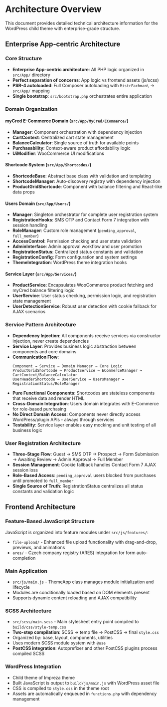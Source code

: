 # Architecture Overview

This document provides detailed technical architecture information for the WordPress child theme with enterprise-grade structure.

## Enterprise App-centric Architecture

### Core Structure
- **Enterprise App-centric architecture**: All PHP logic organized in `src/App/` directory
- **Perfect separation of concerns**: App logic vs frontend assets (js/scss)
- **PSR-4 autoloaded**: Full Composer autoloading with `MistrFachman\` → `src/App/` mapping
- **Single bootstrap**: `src/bootstrap.php` orchestrates entire application

### Domain Organization

#### myCred E-Commerce Domain (`src/App/MyCred/ECommerce/`)
- **Manager**: Component orchestration with dependency injection
- **CartContext**: Centralized cart state management
- **BalanceCalculator**: Single source of truth for available points
- **Purchasability**: Context-aware product affordability logic
- **UiModifier**: WooCommerce UI modifications

#### Shortcode System (`src/App/Shortcodes/`)
- **ShortcodeBase**: Abstract base class with validation and templating
- **ShortcodeManager**: Auto-discovery registry with dependency injection
- **ProductGridShortcode**: Component with balance filtering and React-like data props

#### Users Domain (`src/App/Users/`)
- **Manager**: Singleton orchestrator for complete user registration system
- **RegistrationHooks**: SMS OTP and Contact Form 7 integration with session handling
- **RoleManager**: Custom role management (`pending_approval`, `full_member`)
- **AccessControl**: Permission checking and user state validation
- **AdminInterface**: Admin approval workflow and user promotion
- **RegistrationStatus**: Centralized status constants and validation
- **RegistrationConfig**: Form configuration and system settings
- **ThemeIntegration**: WordPress theme integration hooks

#### Service Layer (`src/App/Services/`)
- **ProductService**: Encapsulates WooCommerce product fetching and myCred balance filtering logic
- **UserService**: User status checking, permission logic, and registration state management
- **UserDetectionService**: Robust user detection with cookie fallback for AJAX scenarios

### Service Pattern Architecture
- **Dependency Injection**: All components receive services via constructor injection, never create dependencies
- **Service Layer**: Provides business logic abstraction between components and core domains
- **Communication Flow**:
  ```
  Component → Service → Domain Manager → Core Logic
  ProductGridShortcode → ProductService → ECommerceManager → CartContext/BalanceCalculator
  UserHeaderShortcode → UserService → UsersManager → RegistrationStatus/RoleManager
  ```
- **Pure Functional Components**: Shortcodes are stateless components that receive data and render HTML
- **Cross-Domain Integration**: Users domain integrates with E-Commerce for role-based purchasing
- **No Direct Domain Access**: Components never directly access WordPress/plugin APIs - always through services
- **Testability**: Service layer enables easy mocking and unit testing of all business logic

### User Registration Architecture
- **Three-Stage Flow**: Guest → SMS OTP → Prospect → Form Submission → Awaiting Review → Admin Approval → Full Member
- **Session Management**: Cookie fallback handles Contact Form 7 AJAX session loss
- **Role-Based Access**: `pending_approval` users blocked from purchases until promoted to `full_member`
- **Single Source of Truth**: RegistrationStatus centralizes all status constants and validation logic

## Frontend Architecture

### Feature-Based JavaScript Structure
JavaScript is organized into feature modules under `src/js/features/`:
- `file-upload/` - Enhanced file upload functionality with drag-and-drop, previews, and animations
- `ares/` - Czech company registry (ARES) integration for form auto-completion

### Main Application
- `src/js/main.js` - ThemeApp class manages module initialization and lifecycle
- Modules are conditionally loaded based on DOM elements present
- Supports dynamic content reloading and AJAX compatibility

### SCSS Architecture
- `src/scss/main.scss` - Main stylesheet entry point compiled to `build/css/style-temp.css`
- **Two-step compilation**: SCSS → temp file → PostCSS → final `style.css`
- Organized by: base, layout, components, utilities
- Uses modern SCSS module system with `@use`
- **PostCSS integration**: Autoprefixer and other PostCSS plugins process compiled SCSS

### WordPress Integration
- Child theme of Impreza theme
- Built JavaScript is output to `build/js/main.js` with WordPress asset file
- CSS is compiled to `style.css` in the theme root
- Assets are automatically enqueued in `functions.php` with dependency management